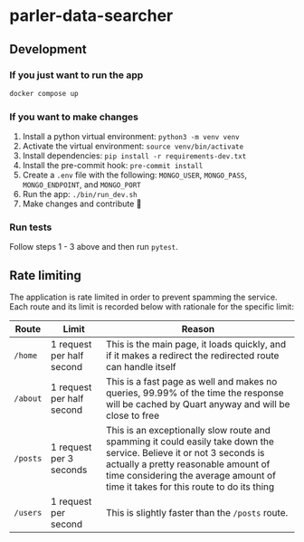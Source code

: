 # parler-data-searcher

## Development

### If you just want to run the app

```sh
docker compose up
```

### If you want to make changes

1. Install a python virtual environment: `python3 -m venv venv`
2. Activate the virtual environment: `source venv/bin/activate`
3. Install dependencies: `pip install -r requirements-dev.txt`
4. Install the pre-commit hook: `pre-commit install`
5. Create a `.env` file with the following: `MONGO_USER`, `MONGO_PASS`, `MONGO_ENDPOINT`, and `MONGO_PORT`
6. Run the app: `./bin/run_dev.sh`
7. Make changes and contribute 🙌

### Run tests

Follow steps 1 - 3 above and then run `pytest`.


## Rate limiting

The application is rate limited in order to prevent spamming the service. Each route and its limit is recorded below with rationale for the specific limit:

| Route | Limit | Reason |
| --- | --- | --- |
| `/home` | 1 request per half second | This is the main page, it loads quickly, and if it makes a redirect the redirected route can handle itself |
| `/about` | 1 request per half second | This is a fast page as well and makes no queries, 99.99% of the time the response will be cached by Quart anyway and will be close to free |
| `/posts` | 1 request per 3 seconds | This is an exceptionally slow route and spamming it could easily take down the service. Believe it or not 3 seconds is actually a pretty reasonable amount of time considering the average amount of time it takes for this route to do its thing |
| `/users` | 1 request per second | This is slightly faster than the `/posts` route. |
